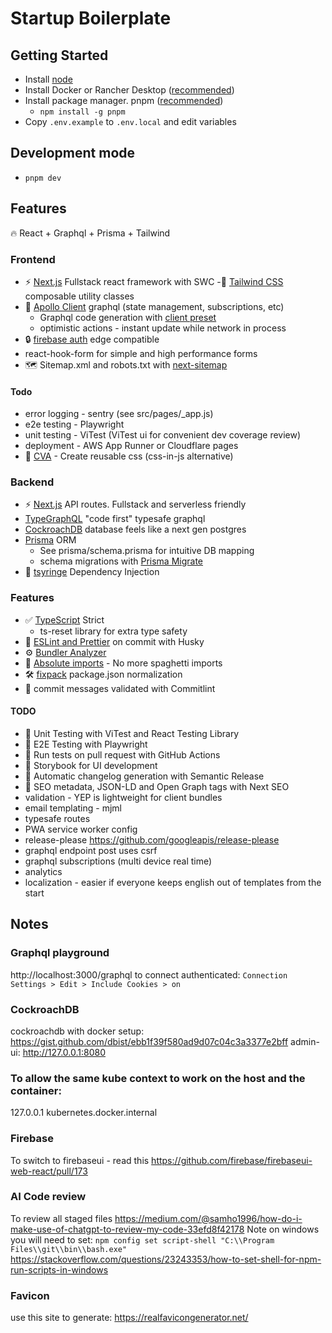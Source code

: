 # Startup Boilerplate

## Getting Started
- Install [node](https://nodejs.org/en/download)
- Install Docker or Rancher Desktop ([recommended](https://codeengineered.com/blog/2022/docker-desktop-vs-rancher-desktop/))
- Install package manager. pnpm ([recommended](https://www.atatus.com/blog/npm-vs-yarn-vs-pnpm/))
  - `npm install -g pnpm`
- Copy `.env.example` to `.env.local` and edit variables

## Development mode
- `pnpm dev`

## Features

🔥 React + Graphql + Prisma + Tailwind

### Frontend

- ⚡ [Next.js](https://nextjs.org) Fullstack react framework with SWC
  -💎 [Tailwind CSS](https://tailwindcss.com) composable utility classes
- 💖 [Apollo Client](https://www.apollographql.com/docs/react/) graphql (state management, subscriptions, etc)
  - Graphql code generation with [client preset](https://the-guild.dev/graphql/codegen/plugins/presets/preset-client)
  - optimistic actions - instant update while network in process
- 🔒 [firebase auth](https://github.com/awinogrodzki/next-firebase-auth-edge) edge compatible
- react-hook-form for simple and high performance forms
- 🗺️ Sitemap.xml and robots.txt with [next-sitemap](https://github.com/iamvishnusankar/next-sitemap)

#### Todo

- error logging - sentry (see src/pages/\_app.js)
- e2e testing - Playwright
- unit testing - ViTest (ViTest ui for convenient dev coverage review)
- deployment - AWS App Runner or Cloudflare pages
- 💎 [CVA](https://cva.style/docs) - Create reusable css (css-in-js alternative)

### Backend

- ⚡ [Next.js](https://nextjs.org) API routes. Fullstack and serverless friendly
- [TypeGraphQL](https://typegraphql.com/) "code first" typesafe graphql
- [CockroachDB](https://www.prisma.io/docs/guides/database/cockroachdb) database feels like a next gen postgres
- [Prisma](https://www.prisma.io/) ORM
  - See prisma/schema.prisma for intuitive DB mapping
  - schema migrations with [Prisma Migrate](https://www.prisma.io/docs/concepts/components/prisma-migrate)
- 💉 [tsyringe](https://github.com/microsoft/tsyringe) Dependency Injection

### Features

- ✅ [TypeScript](https://nextjs.org/docs/app/building-your-application/configuring/typescript) Strict
  - ts-reset library for extra type safety
- 📏 [ESLint and Prettier](https://nextjs.org/docs/pages/building-your-application/configuring/eslint#lint-staged) on commit with Husky
- ⚙️ [Bundler Analyzer](https://www.npmjs.com/package/@next/bundle-analyzer)
- 🎯 [Absolute imports](https://nextjs.org/docs/pages/building-your-application/configuring/absolute-imports-and-module-aliases) - No more spaghetti imports
- 🛠️ ️[fixpack](https://github.com/henrikjoreteg/fixpack) package.json normalization
- 🚓 commit messages validated with Commitlint

#### TODO

- 🦺 Unit Testing with ViTest and React Testing Library
- 🧪 E2E Testing with Playwright
- 👷 Run tests on pull request with GitHub Actions
- 🎉 Storybook for UI development
- 🎁 Automatic changelog generation with Semantic Release
- 🤖 SEO metadata, JSON-LD and Open Graph tags with Next SEO
- validation - YEP is lightweight for client bundles
- email templating - mjml
- typesafe routes
- PWA service worker config
- release-please https://github.com/googleapis/release-please
- graphql endpoint post uses csrf
- graphql subscriptions (multi device real time)
- analytics
- localization - easier if everyone keeps english out of templates from the start

## Notes

### Graphql playground

http://localhost:3000/graphql
to connect authenticated: `Connection Settings > Edit > Include Cookies > on`

### CockroachDB

cockroachdb with docker setup: https://gist.github.com/dbist/ebb1f39f580ad9d07c04c3a3377e2bff
admin-ui: http://127.0.0.1:8080

### To allow the same kube context to work on the host and the container:

127.0.0.1 kubernetes.docker.internal

### Firebase

To switch to firebaseui - read this https://github.com/firebase/firebaseui-web-react/pull/173

### AI Code review

To review all staged files https://medium.com/@samho1996/how-do-i-make-use-of-chatgpt-to-review-my-code-33efd8f42178
Note on windows you will need to set: `npm config set script-shell "C:\\Program Files\\git\\bin\\bash.exe"`
https://stackoverflow.com/questions/23243353/how-to-set-shell-for-npm-run-scripts-in-windows

### Favicon

use this site to generate: https://realfavicongenerator.net/
